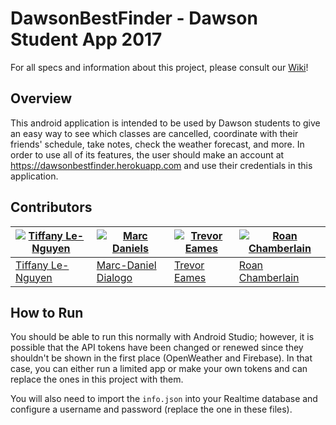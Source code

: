# DawsonBestFinder - Dawson Student App 2017
For all specs and information about this project, please consult our [Wiki](https://github.com/sirMerr/dsa-dabesteam/wiki)!

## Overview
This android application is intended to be used by Dawson students to give an easy way to see which classes are cancelled, coordinate with their friends' schedule, take notes, check the weather forecast, and more. In order to use all of its features, the user should make an account at https://dawsonbestfinder.herokuapp.com and use their credentials in this application.

## Contributors
[![Tiffany Le-Nguyen](https://s.gravatar.com/avatar/5ff6912552de8e7e2770b7c7005e62f2?s=400)](https://github.com/sirMerr) | [![Marc Daniels](https://avatars3.githubusercontent.com/u/26173807?s=400&v=4)](https://github.com/Marcdaniel48) | [![Trevor Eames](https://avatars0.githubusercontent.com/u/8592679?s=400&v=4)](https://github.com/gimongi) | [![Roan Chamberlain](https://avatars1.githubusercontent.com/u/14024438?s=400&v=4)](https://github.com/roanwc)
---|---|---|---|
[Tiffany Le-Nguyen](https://github.com/sirMerr) | [Marc-Daniel Dialogo](https://github.com/Marcdaniel48) | [Trevor Eames](https://github.com/gimongi)| [Roan Chamberlain](https://github.com/roanwc)

## How to Run
You should be able to run this normally with Android Studio; however, it is possible that the API tokens have been changed or renewed since they shouldn't be shown in the first place (OpenWeather and Firebase). In that case, you can either run a limited app or make your own tokens and can replace the ones in this project with them.

You will also need to import the `info.json` into your Realtime database and configure a username and password (replace the one in these files). 
